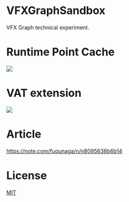 # VFXGraphSandbox

VFX Graph technical experiment.

# Runtime Point Cache

![](Documentation~/runtime_pcache.gif)


# VAT extension

![](Documentation~/vat.gif)


# Article

https://note.com/fuqunaga/n/n8095638b6b14

# License

[MIT](LICENSE)
